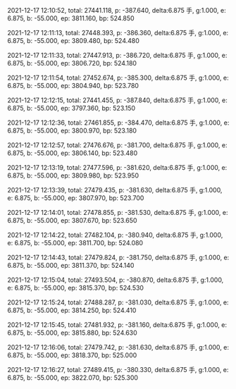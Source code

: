 2021-12-17 12:10:52, total: 27441.118, p: -387.640, delta:6.875 手, g:1.000, e: 6.875, b: -55.000, ep: 3811.160, bp: 524.850

2021-12-17 12:11:13, total: 27448.393, p: -386.360, delta:6.875 手, g:1.000, e: 6.875, b: -55.000, ep: 3809.480, bp: 524.480

2021-12-17 12:11:33, total: 27447.913, p: -386.720, delta:6.875 手, g:1.000, e: 6.875, b: -55.000, ep: 3806.720, bp: 524.180

2021-12-17 12:11:54, total: 27452.674, p: -385.300, delta:6.875 手, g:1.000, e: 6.875, b: -55.000, ep: 3804.940, bp: 523.780

2021-12-17 12:12:15, total: 27441.455, p: -387.840, delta:6.875 手, g:1.000, e: 6.875, b: -55.000, ep: 3797.360, bp: 523.150

2021-12-17 12:12:36, total: 27461.855, p: -384.470, delta:6.875 手, g:1.000, e: 6.875, b: -55.000, ep: 3800.970, bp: 523.180

2021-12-17 12:12:57, total: 27476.676, p: -381.700, delta:6.875 手, g:1.000, e: 6.875, b: -55.000, ep: 3806.140, bp: 523.480

2021-12-17 12:13:19, total: 27477.596, p: -381.620, delta:6.875 手, g:1.000, e: 6.875, b: -55.000, ep: 3809.980, bp: 523.950

2021-12-17 12:13:39, total: 27479.435, p: -381.630, delta:6.875 手, g:1.000, e: 6.875, b: -55.000, ep: 3807.970, bp: 523.700

2021-12-17 12:14:01, total: 27478.855, p: -381.530, delta:6.875 手, g:1.000, e: 6.875, b: -55.000, ep: 3807.670, bp: 523.650

2021-12-17 12:14:22, total: 27482.104, p: -380.940, delta:6.875 手, g:1.000, e: 6.875, b: -55.000, ep: 3811.700, bp: 524.080

2021-12-17 12:14:43, total: 27479.824, p: -381.750, delta:6.875 手, g:1.000, e: 6.875, b: -55.000, ep: 3811.370, bp: 524.140

2021-12-17 12:15:04, total: 27493.504, p: -380.870, delta:6.875 手, g:1.000, e: 6.875, b: -55.000, ep: 3815.370, bp: 524.530

2021-12-17 12:15:24, total: 27488.287, p: -381.030, delta:6.875 手, g:1.000, e: 6.875, b: -55.000, ep: 3814.250, bp: 524.410

2021-12-17 12:15:45, total: 27481.932, p: -381.160, delta:6.875 手, g:1.000, e: 6.875, b: -55.000, ep: 3815.880, bp: 524.630

2021-12-17 12:16:06, total: 27479.742, p: -381.630, delta:6.875 手, g:1.000, e: 6.875, b: -55.000, ep: 3818.370, bp: 525.000

2021-12-17 12:16:27, total: 27489.415, p: -380.330, delta:6.875 手, g:1.000, e: 6.875, b: -55.000, ep: 3822.070, bp: 525.300